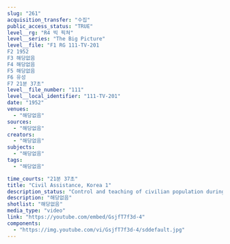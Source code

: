 ```yaml
---
slug: "261"
acquisition_transfer: "수집"
public_access_status: "TRUE"
level__rg: "R4 빅 픽쳐"
level__series: "The Big Picture"
level__file: "F1 RG 111-TV-201
F2 1952
F3 해당없음
F4 해당없음
F5 해당없음
F6 유성
F7 21분 37초"
level__file_number: "111"
level__local_identifier: "111-TV-201"
date: "1952"
venues: 
  - "해당없음"
sources: 
  - "해당없음"
creators: 
  - "해당없음"
subjects: 
  - "해당없음"
tags: 
  - "해당없음"

time_courts: "21분 37초"
title: "Civil Assistance, Korea 1"
description_status: "Control and teaching of civilian population during wartime."
description: "해당없음"
shotlist: "해당없음"
media_type: "video"
link: "https://youtube.com/embed/GsjfT7f3d-4"
components: 
  - "https://img.youtube.com/vi/GsjfT7f3d-4/sddefault.jpg"
---
```

